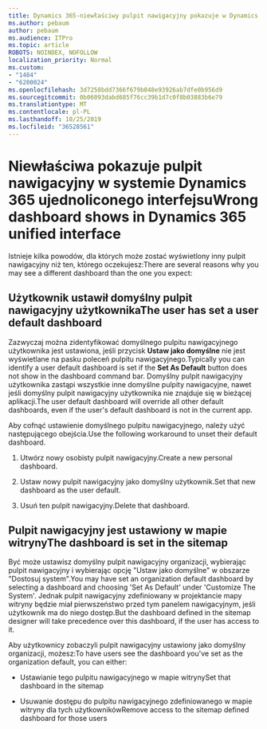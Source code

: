 ```yaml
---
title: Dynamics 365-niewłaściwy pulpit nawigacyjny pokazuje w Dynamics 365 Unified Interface
ms.author: pebaum
author: pebaum
ms.audience: ITPro
ms.topic: article
ROBOTS: NOINDEX, NOFOLLOW
localization_priority: Normal
ms.custom:
- "1484"
- "6200024"
ms.openlocfilehash: 3d7258bdd7366f679b048e93926ab7dfe0b956d9
ms.sourcegitcommit: 0b06093dabd685f76cc39b1d7c0f8b03883b6e79
ms.translationtype: MT
ms.contentlocale: pl-PL
ms.lasthandoff: 10/25/2019
ms.locfileid: "36528561"
---
```

# <a name="wrong-dashboard-shows-in-dynamics-365-unified-interface"></a><span data-ttu-id="c0471-102">Niewłaściwa pokazuje pulpit nawigacyjny w systemie Dynamics 365 ujednoliconego interfejsu</span><span class="sxs-lookup"><span data-stu-id="c0471-102">Wrong dashboard shows in Dynamics 365 unified interface</span></span>

<span data-ttu-id="c0471-103">Istnieje kilka powodów, dla których może zostać wyświetlony inny pulpit nawigacyjny niż ten, którego oczekujesz:</span><span class="sxs-lookup"><span data-stu-id="c0471-103">There are several reasons why you may see a different dashboard than the one you expect:</span></span>

## <a name="the-user-has-set-a-user-default-dashboard"></a><span data-ttu-id="c0471-104">Użytkownik ustawił domyślny pulpit nawigacyjny użytkownika</span><span class="sxs-lookup"><span data-stu-id="c0471-104">The user has set a user default dashboard</span></span> 

<span data-ttu-id="c0471-105">Zazwyczaj można zidentyfikować domyślnego pulpitu nawigacyjnego użytkownika jest ustawiona, jeśli przycisk **Ustaw jako domyślne** nie jest wyświetlane na pasku poleceń pulpitu nawigacyjnego.</span><span class="sxs-lookup"><span data-stu-id="c0471-105">Typically you can identify a user default dashboard is set if the **Set As Default** button does not show in the dashboard command bar.</span></span> <span data-ttu-id="c0471-106">Domyślny pulpit nawigacyjny użytkownika zastąpi wszystkie inne domyślne pulpity nawigacyjne, nawet jeśli domyślny pulpit nawigacyjny użytkownika nie znajduje się w bieżącej aplikacji.</span><span class="sxs-lookup"><span data-stu-id="c0471-106">The user default dashboard will override all other default dashboards, even if the user's default dashboard is not in the current app.</span></span>

<span data-ttu-id="c0471-107">Aby cofnąć ustawienie domyślnego pulpitu nawigacyjnego, należy użyć następującego obejścia.</span><span class="sxs-lookup"><span data-stu-id="c0471-107">Use the following workaround to unset their default dashboard.</span></span>

1. <span data-ttu-id="c0471-108">Utwórz nowy osobisty pulpit nawigacyjny.</span><span class="sxs-lookup"><span data-stu-id="c0471-108">Create a new personal dashboard.</span></span>

2. <span data-ttu-id="c0471-109">Ustaw nowy pulpit nawigacyjny jako domyślny użytkownik.</span><span class="sxs-lookup"><span data-stu-id="c0471-109">Set that new dashboard as the user default.</span></span>

3. <span data-ttu-id="c0471-110">Usuń ten pulpit nawigacyjny.</span><span class="sxs-lookup"><span data-stu-id="c0471-110">Delete that dashboard.</span></span>

## <a name="the-dashboard-is-set-in-the-sitemap"></a><span data-ttu-id="c0471-111">Pulpit nawigacyjny jest ustawiony w mapie witryny</span><span class="sxs-lookup"><span data-stu-id="c0471-111">The dashboard is set in the sitemap</span></span>

<span data-ttu-id="c0471-112">Być może ustawisz domyślny pulpit nawigacyjny organizacji, wybierając pulpit nawigacyjny i wybierając opcję "Ustaw jako domyślne" w obszarze "Dostosuj system".</span><span class="sxs-lookup"><span data-stu-id="c0471-112">You may have set an organization default dashboard by selecting a dashboard and choosing 'Set As Default' under 'Customize The System'.</span></span> <span data-ttu-id="c0471-113">Jednak pulpit nawigacyjny zdefiniowany w projektancie mapy witryny będzie miał pierwszeństwo przed tym panelem nawigacyjnym, jeśli użytkownik ma do niego dostęp.</span><span class="sxs-lookup"><span data-stu-id="c0471-113">But the dashboard defined in the sitemap designer will take precedence over this dashboard, if the user has access to it.</span></span>

<span data-ttu-id="c0471-114">Aby użytkownicy zobaczyli pulpit nawigacyjny ustawiony jako domyślny organizacji, możesz:</span><span class="sxs-lookup"><span data-stu-id="c0471-114">To have users see the dashboard you've set as the organization default, you can either:</span></span>

* <span data-ttu-id="c0471-115">Ustawianie tego pulpitu nawigacyjnego w mapie witryny</span><span class="sxs-lookup"><span data-stu-id="c0471-115">Set that dashboard in the sitemap</span></span>

* <span data-ttu-id="c0471-116">Usuwanie dostępu do pulpitu nawigacyjnego zdefiniowanego w mapie witryny dla tych użytkowników</span><span class="sxs-lookup"><span data-stu-id="c0471-116">Remove access to the sitemap defined dashboard for those users</span></span>
